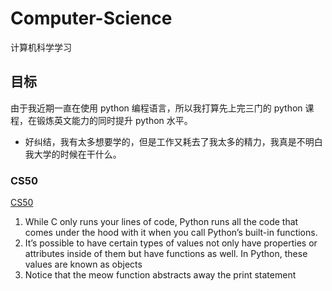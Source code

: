 # Computer-Science
计算机科学学习

## 目标
由于我近期一直在使用 python 编程语言，所以我打算先上完三门的 python 课程，在锻炼英文能力的同时提升 python 水平。
- 好纠结，我有太多想要学的，但是工作又耗去了我太多的精力，我真是不明白我大学的时候在干什么。
### CS50
[CS50](https://csdiy.wiki/%E7%BC%96%E7%A8%8B%E5%85%A5%E9%97%A8/CS50/)
1. While C only runs your lines of code, Python runs all the code that comes under the hood with it when you call Python’s built-in functions.
2. It’s possible to have certain types of values not only have properties or attributes inside of them but have functions as well. In Python, these values are known as objects
3. Notice that the meow function abstracts away the print statement
